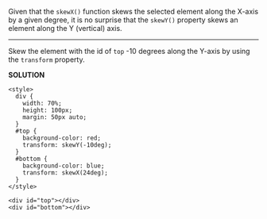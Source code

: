 Given that the `skewX()` function skews the selected element along the X-axis by a given degree, 
it is no surprise that the `skewY()` property skews an element along the Y (vertical) axis.

---

Skew the element with the id of `top` -10 degrees along the Y-axis by using the `transform` property.

**SOLUTION**

```
<style>
  div { 
    width: 70%;
    height: 100px;
    margin: 50px auto;
  }
  #top {
    background-color: red;
    transform: skewY(-10deg);
  }
  #bottom {
    background-color: blue;
    transform: skewX(24deg);
  }
</style>

<div id="top"></div>
<div id="bottom"></div>
```

